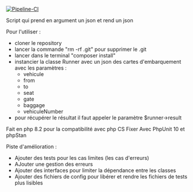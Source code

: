 [![Pipeline-CI](https://github.com/drkaine/test_technique_api_voyage/actions/workflows/CI.yml/badge.svg)](https://github.com/drkaine/test_technique_api_voyage/actions/workflows/CI.yml)

Script qui prend en argument un json et rend un json

Pour l'utiliser :
-   cloner le repository
-   lancer la commande "rm -rf .git" pour supprimer le .git
-   lancer dans le terminal "composer install"
-   instancier la classe Runner avec un json des cartes d'embarquement avec les paramètres :
    *   vehicule
    *   from
    *   to
    *   seat
    *   gate
    *   baggage
    *   vehiculeNumber
-   pour récupérer le résultat il faut appeler le paramètre $runner->result

Fait en php 8.2 pour la compatibilité avec php CS Fixer
Avec PhpUnit 10 et phpStan

Piste d'amélioration :
-   Ajouter des tests pour les cas limites (les cas d'erreurs)
-   AJouter une gestion des erreurs
-   Ajouter des interfaces pour limiter la dépendance entre les classes
-   Ajouter des fichiers de config pour libérer et rendre les fichiers de tests plus lisibles
